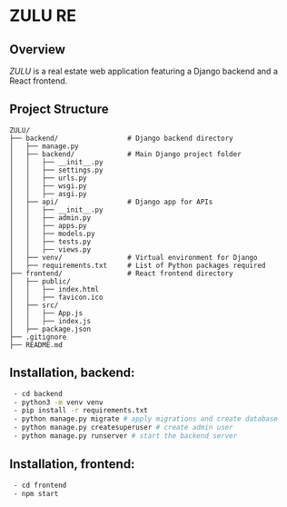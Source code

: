 # ZULU RE

## Overview

*ZULU* is a real estate web application featuring a Django backend and a React frontend.

## Project Structure

```plaintext
ZULU/
├── backend/                 # Django backend directory
│   ├── manage.py
│   ├── backend/             # Main Django project folder
│   │   ├── __init__.py
│   │   ├── settings.py
│   │   ├── urls.py
│   │   ├── wsgi.py
│   │   ├── asgi.py
│   ├── api/                 # Django app for APIs
│   │   ├── __init__.py
│   │   ├── admin.py
│   │   ├── apps.py
│   │   ├── models.py
│   │   ├── tests.py
│   │   ├── views.py
│   ├── venv/                # Virtual environment for Django
│   ├── requirements.txt     # List of Python packages required
├── frontend/                # React frontend directory
│   ├── public/
│   │   ├── index.html
│   │   ├── favicon.ico
│   ├── src/
│   │   ├── App.js
│   │   ├── index.js
│   ├── package.json
├── .gitignore
├── README.md
```
## Installation, backend:
```bash
 - cd backend
 - python3 -m venv venv
 - pip install -r requirements.txt
 - python manage.py migrate # apply migrations and create database
 - python manage.py createsuperuser # create admin user
 - python manage.py runserver # start the backend server
```

## Installation, frontend:
```bash
 - cd frontend
 - npm start
```
